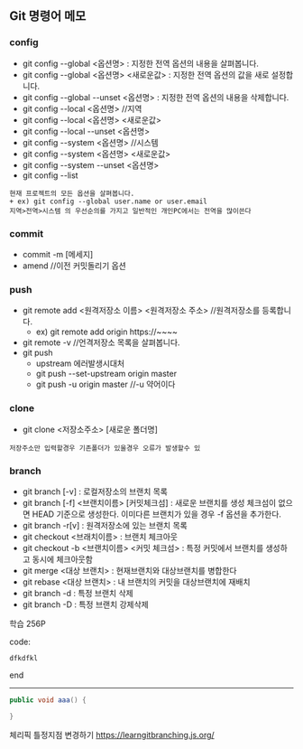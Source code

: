 ## Git 명령어 메모

### config
* git config --global <옵션명> : 지정한 전역 옵션의 내용을 살펴봅니다.
* git config --global <옵션명> <새로운값> : 지정한 전역 옵션의 값을 새로 설정합니다.
* git config --global --unset <옵션명> : 지정한 전역 옵션의 내용을 삭제합니다.
* git config --local <옵션명> //지역
* git config --local <옵션명> <새로운값>
* git config --local --unset <옵션명>
* git config --system <옵션명> //시스템
* git config --system <옵션명> <새로운값>
* git config --system --unset <옵션명>
* git config --list

```aidl
현재 프로젝트의 모든 옵션을 살펴봅니다.
+ ex) git config --global user.name or user.email
지역>전역>시스템 의 우선순의를 가지고 일반적인 개인PC에서는 전역을 많이쓴다
```

### commit 
* commit -m [메세지]
* amend    //이전 커밋돌리기 옵션

### push
* git remote add <원격저장소 이름> <원격저장소 주소>    //원격저장소를 등록합니다.
  + ex) git remote add origin https://~~~~
* git remote -v //언격저장소 목록을 살펴봅니다.
* git push
  + upstream 에러발생시대처
  + git push --set-upstream origin master
  + git push -u origin master //-u 약어이다


### clone
* git clone <저장소주소> [새로운 폴더명]
```aidl
저장주소만 입력할경우 기존폴더가 있울경우 오류가 발생할수 있
```

### branch
* git branch [-v] : 로컬저장소의 브랜치 목록
* git branch [-f] <브랜치이름> [커밋체크섬] : 새로운 브랜치를 생성 체크섬이 없으면 HEAD 기준으로 생성한다. 이미다른 브랜치가 있을 경우 -f 옵션을 추가한다.
* git branch -r[v] : 원격저장소에 있는 브랜치 목록
* git checkout <브래치이름> : 브랜치 체크아웃
* git checkout -b <브랜치이름> <커밋 체크섬> : 특정 커밋에서 브랜치를 생성하고 동시에 체크아웃함
* git merge <대상 브랜치> : 현재브랜치와 대상브랜치를 병합한다
* git rebase <대상 브랜치> : 내 브랜치의 커밋을 대상브랜치에 재배치
* git branch -d : 특정 브랜치 삭제
* git branch -D : 특정 브랜치 강제삭제


학습 256P


code:

    dfkdfkl
end

* * *

``` java
public void aaa() {

}
```



체리픽 틀정지점 변경하기
https://learngitbranching.js.org/

